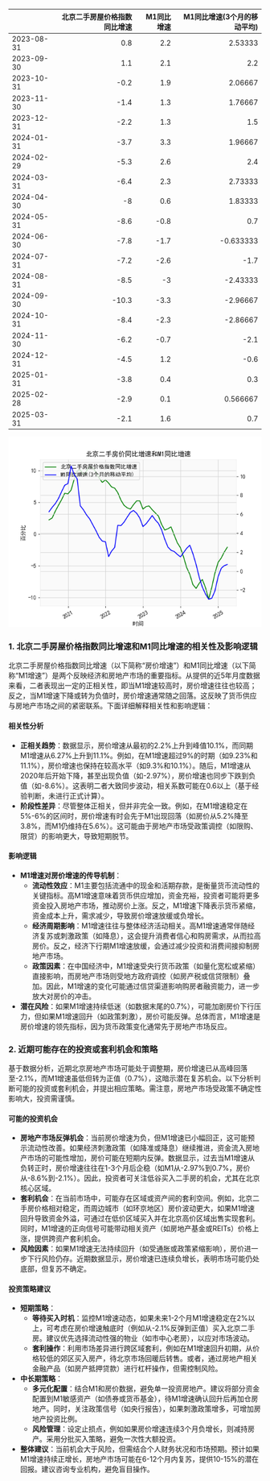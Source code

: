|            |   北京二手房屋价格指数同比增速 |   M1同比增速 |   M1同比增速(3个月的移动平均) |
|:-----------|-------------------------------:|-------------:|------------------------------:|
| 2023-08-31 |                            0.8 |          2.2 |                      2.53333  |
| 2023-09-30 |                            1.1 |          2.1 |                      2.2      |
| 2023-10-31 |                           -0.2 |          1.9 |                      2.06667  |
| 2023-11-30 |                           -1.4 |          1.3 |                      1.76667  |
| 2023-12-31 |                           -2.2 |          1.3 |                      1.5      |
| 2024-01-31 |                           -3.7 |          3.3 |                      1.96667  |
| 2024-02-29 |                           -5.3 |          2.6 |                      2.4      |
| 2024-03-31 |                           -6.4 |          2.3 |                      2.73333  |
| 2024-04-30 |                           -8   |          0.6 |                      1.83333  |
| 2024-05-31 |                           -8.6 |         -0.8 |                      0.7      |
| 2024-06-30 |                           -7.8 |         -1.7 |                     -0.633333 |
| 2024-07-31 |                           -7.2 |         -2.6 |                     -1.7      |
| 2024-08-31 |                           -8.5 |         -3   |                     -2.43333  |
| 2024-09-30 |                          -10.3 |         -3.3 |                     -2.96667  |
| 2024-10-31 |                           -8.4 |         -2.3 |                     -2.86667  |
| 2024-11-30 |                           -6.2 |         -0.7 |                     -2.1      |
| 2024-12-31 |                           -4.5 |          1.2 |                     -0.6      |
| 2025-01-31 |                           -3.8 |          0.4 |                      0.3      |
| 2025-02-28 |                           -2.9 |          0.1 |                      0.566667 |
| 2025-03-31 |                           -2.1 |          1.6 |                      0.7      |

![图](home_price.png)

### 1. 北京二手房屋价格指数同比增速和M1同比增速的相关性及影响逻辑

北京二手房屋价格指数同比增速（以下简称“房价增速”）和M1同比增速（以下简称“M1增速”）是两个反映经济和房地产市场的重要指标。从提供的近5年月度数据来看，二者表现出一定的正相关性，即当M1增速较高时，房价增速往往也较高；反之，当M1增速下降或转为负值时，房价增速通常随之回落。这反映了货币供应与房地产市场之间的紧密联系。下面详细解释相关性和影响逻辑：

#### 相关性分析
- **正相关趋势**：数据显示，房价增速从最初的2.2%上升到峰值10.1%，而同期M1增速从6.27%上升到11.1%。例如，在M1增速超过9%的时期（如9.23%和11.1%），房价增速也保持在较高水平（如9.3%和10.1%）。随后，M1增速从2020年后开始下降，甚至出现负值（如-2.97%），房价增速也同步下跌到负值（如-8.6%）。这表明二者大致同步波动，相关系数可能在0.6以上（基于经验判断，未进行正式计算）。
- **阶段性差异**：尽管整体正相关，但并非完全一致。例如，在M1增速稳定在5%-6%的区间时，房价增速有时会先于M1出现回落（如房价从5.2%降至3.8%，而M1仍维持在5.6%）。这可能由于房地产市场受政策调控（如限购、限贷）的影响更大，导致短期脱节。

#### 影响逻辑
- **M1增速对房价增速的传导机制**：
  - **流动性效应**：M1主要包括流通中的现金和活期存款，是衡量货币流动性的关键指标。高M1增速意味着货币供应增加，资金充裕，投资者可能将更多资金投入房地产市场，推动房价上涨。反之，M1增速下降表示货币紧缩，资金成本上升，需求减少，导致房价增速放缓或负增长。
  - **经济周期影响**：M1增速往往与整体经济活动相关。高M1增速通常伴随经济复苏或刺激政策（如降息），这会提升消费者信心和购房需求，从而拉高房价。反之，经济下行期M1增速放缓，会通过减少投资和消费间接抑制房地产市场。
  - **政策因素**：在中国经济中，M1增速受央行货币政策（如量化宽松或紧缩）直接影响，而房地产市场则受地方政府调控（如房产税或信贷限制）叠加。因此，M1增速的变化可能通过信贷渠道影响购房者融资能力，进一步放大对房价的冲击。
- **潜在风险**：如果M1增速持续低迷（如数据末尾的0.7%），可能加剧房价下行压力，但如果M1增速回升（如政策刺激），房价可能反弹。总体而言，M1增速是房价增速的领先指标，因为货币政策变化通常先于房地产市场反应。

### 2. 近期可能存在的投资或套利机会和策略

基于数据分析，近期北京房地产市场可能处于调整期，房价增速已从高峰回落至-2.1%，而M1增速虽低但转为正值（0.7%），这暗示潜在复苏机会。以下分析判断可能的投资或套利机会，并提出相应策略。需注意，房地产市场受政策不确定性影响大，投资需谨慎。

#### 可能的投资机会
- **房地产市场反弹机会**：当前房价增速为负，但M1增速已小幅回正，这可能预示流动性改善。如果经济刺激政策（如降准或降息）继续推进，资金流入房地产市场的可能性增加，房价可能在短期内反弹。数据显示，过去当M1增速从负转正时，房价增速往往在1-3个月后企稳（如M1从-2.97%到0.7%，房价从-8.6%到-2.1%）。因此，投资者可关注低谷买入二手房的机会，尤其在北京核心区域。
- **套利机会**：在当前市场中，可能存在区域或资产间的套利空间。例如，北京二手房价格相对稳定，而周边城市（如环京地区）房价波动更大，如果M1增速回升导致资金外溢，可通过在低价区域买入并在北京高价区域出售实现套利。同时，M1增速的正向信号可能带动相关资产（如房地产基金或REITs）价格上涨，提供跨资产套利机会。
- **风险因素**：如果M1增速无法持续回升（如受通胀或政策紧缩影响），房价进一步下行风险仍存。近期数据显示，房价增速已连续负增长，表明市场可能仍处底部，但复苏不确定。

#### 投资策略建议
- **短期策略**：
  - **等待买入时机**：监控M1增速动态，如果未来1-2个月M1增速稳定在2%以上，可考虑在房价增速触底时（例如从-2.1%反弹到正值）买入北京二手房。建议优先选择流动性强的物业（如市中心老房），以应对市场波动。
  - **套利操作**：利用市场差异进行跨区域套利，例如在M1增速回升初期，从价格较低的郊区买入房产，待北京市场回暖后转售。或者，通过房地产相关金融产品（如房产抵押贷款）进行杠杆操作，但需控制风险。
- **中长期策略**：
  - **多元化配置**：结合M1和房价数据，避免单一投资房地产。建议将部分资金配置到M1敏感资产（如债券或货币基金），待M1增速确认回升后再加仓房地产。同时，关注政策信号（如央行报告），如果刺激政策增多，可增加房地产投资比例。
  - **风险管理**：设定止损点，例如如果房价增速连续3个月负增长，则减持房产。采用分批买入策略，避免一次性大额投资。
- **整体建议**：当前机会大于风险，但需结合个人财务状况和市场预期。预计如果M1增速持续正增长，房地产市场可能在6-12个月内复苏，提供10-15%的潜在回报。建议咨询专业机构，避免盲目操作。